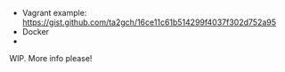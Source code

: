 + Vagrant example: https://gist.github.com/ta2gch/16ce11c61b514299f4037f302d752a95
+ Docker
+ 

WIP. More info please!